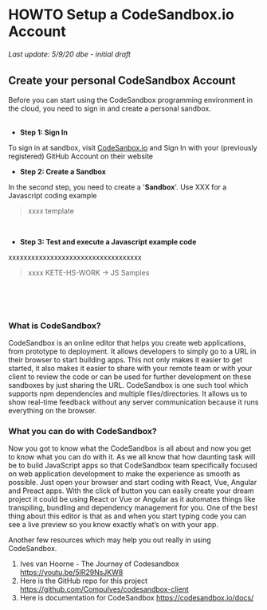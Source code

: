 # **HOWTO Setup a CodeSandbox.io Account**
###### Last update: 5/9/20 dbe - initial draft

## Create your personal CodeSandbox Account

Before you can start using the CodeSandbox programming environment in the cloud, you need to sign in and create a personal sandbox.  
</br>

- **Step 1: Sign In**

To sign in at sandbox, visit [CodeSanbox.io](https://codesandbox.io/signin) and Sign In with your (previously registered) GitHub Account on their website
</br>

- **Step 2: Create a Sandbox**

In the second step, you need to create a '**Sandbox**'. Use XXX for a Javascript coding example
> xxxx template  
</br>

- **Step 3: Test and execute a Javascript example code**

xxxxxxxxxxxxxxxxxxxxxxxxxxxxxxxxxxx

> xxxx  KETE-HS-WORK -> JS Samples
</br>
</br>
</br>
  
### What is CodeSandbox?
CodeSandbox is an online editor that helps you create web applications, from prototype to deployment. It allows developers to simply go to a URL in their browser to start building apps. This not only makes it easier to get started, it also makes it easier to share with your remote team or with your client to review the code or can be used for further development on these sandboxes by just sharing the URL. CodeSandbox is one such tool which supports npm dependencies and multiple files/directories. It allows us to show real-time feedback without any server communication because it runs everything on the browser.
</br>

### What you can do with CodeSandbox?
Now you got to know what the CodeSandbox is all about and now you get to know what you can do with it. As we all know that how daunting task will be to build JavaScript apps so that CodeSandbox team specifically focused on web application development to make the experience as smooth as possible. Just open your browser and start coding with React, Vue, Angular and Preact apps. With the click of button you can easily create your dream project it could be using React or Vue or Angular as it automates things like transpiling, bundling and dependency management for you. One of the best thing about this editor is that as and when you start typing code you can see a live preview so you know exactly what’s on with your app.
</br>

Another few resources which may help you out really in using CodeSandbox.
1. Ives van Hoorne - The Journey of Codesandbox https://youtu.be/5lR29NsJKW8
2. Here is the GitHub repo for this project https://github.com/CompuIves/codesandbox-client
3. Here is documentation for CodeSandbox https://codesandbox.io/docs/

